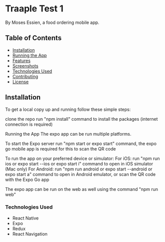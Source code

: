 # Traaple Test 1

By Moses Essien, a food ordering mobile app.

## Table of Contents

- [Installation](#installation)
- [Running the App](#running-the-app)
- [Features](#features)
- [Screenshots](#screenshots)
- [Technologies Used](#technologies-used)
- [Contributing](#contributing)
- [License](#license)

## Installation
To get a local copy up and running follow these simple steps:

clone the repo
run "npm install" command to install the packages (internet connection is required)

Running the App
The expo app can be run multiple platforms.

To start the Expo server run "npm start or expo start" command, the expo go mobile app is required for this to scan the QR code

To run the app on your preferred device or simulator:
For iOS: run "npm run ios or expo start --ios or expo start i" command to open in iOS simulator (Mac only)
For Android: run "npm run android or expo start --android or expo start a" command to open in Android emulator, or scan the QR code with the Expo Go app

The expo app can be run on the web as well using the command "npm run web"

### Technologies Used
- React Native
- Expo
- Redux
- React Navigation
